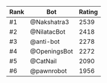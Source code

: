 Rank|Bot|Rating
---|---|---
#1|@Nakshatra3|2539
#2|@NilatacBot|2418
#3|@anti-bot|2278
#4|@OpeningsBot|2272
#5|@CatNail|2090
#6|@pawnrobot|1956
